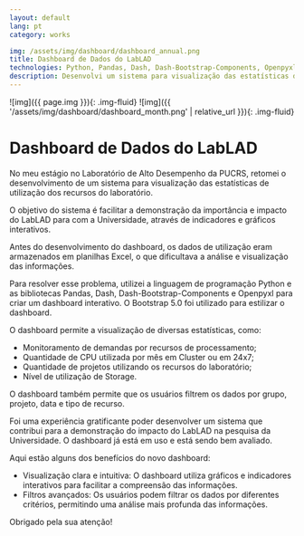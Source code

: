 ```yaml
---
layout: default
lang: pt
category: works

img: /assets/img/dashboard/dashboard_annual.png
title: Dashboard de Dados do LabLAD
technologies: Python, Pandas, Dash, Dash-Bootstrap-Components, Openpyxl, Bootstrap, HTML e CSS
description: Desenvolvi um sistema para visualização das estatísticas de utilização dos recursos do laboratório. O sistema tem como objetivo facilitar a demonstração da importância e impacto do LabLAD para com a Universidade.
---
```


![img]({{ page.img }}){: .img-fluid}
![img]({{ '/assets/img/dashboard/dashboard_month.png' | relative_url }}){: .img-fluid}

# Dashboard de Dados do LabLAD

No meu estágio no Laboratório de Alto Desempenho da PUCRS, retomei o desenvolvimento de um sistema para visualização das estatísticas de utilização dos recursos do laboratório.

O objetivo do sistema é facilitar a demonstração da importância e impacto do LabLAD para com a Universidade, através de indicadores e gráficos interativos.

Antes do desenvolvimento do dashboard, os dados de utilização eram armazenados em planilhas Excel, o que dificultava a análise e visualização das informações.

Para resolver esse problema, utilizei a linguagem de programação Python e as bibliotecas Pandas, Dash, Dash-Bootstrap-Components e Openpyxl para criar um dashboard interativo. O Bootstrap 5.0 foi utilizado para estilizar o dashboard.

O dashboard permite a visualização de diversas estatísticas, como:

- Monitoramento de demandas por recursos de processamento;
- Quantidade de CPU utilizada por mês em Cluster ou em 24x7;
- Quantidade de projetos utilizando os recursos do laboratório;
- Nível de utilização de Storage.

O dashboard também permite que os usuários filtrem os dados por grupo, projeto, data e tipo de recurso.

Foi uma experiência gratificante poder desenvolver um sistema que contribui para a demonstração do impacto do LabLAD na pesquisa da Universidade. O dashboard já está em uso e está sendo bem avaliado.

Aqui estão alguns dos benefícios do novo dashboard:

- Visualização clara e intuitiva: O dashboard utiliza gráficos e indicadores interativos para facilitar a compreensão das informações.
- Filtros avançados: Os usuários podem filtrar os dados por diferentes critérios, permitindo uma análise mais profunda das informações.

Obrigado pela sua atenção!